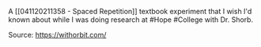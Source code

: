 A [[041120211358 - Spaced Repetition]] textbook experiment that I wish I'd known about while I was doing research at #Hope #College with Dr. Shorb. 

Source: https://withorbit.com/